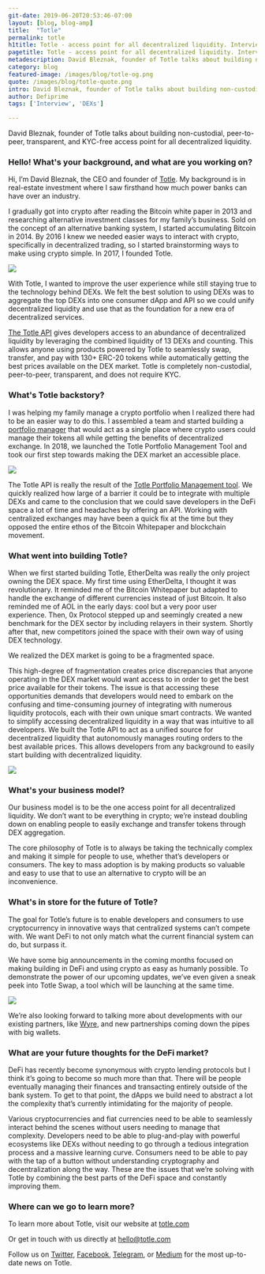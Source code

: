 ```yaml
---
git-date: 2019-06-20T20:53:46-07:00
layout: [blog, blog-amp]
title:  "Totle"
permalink: totle
h1title: Totle - access point for all decentralized liquidity. Interview with founder David Bleznak.  
pagetitle: Totle - access point for all decentralized liquidity. Interview with founder David Bleznak.  
metadescription: David Bleznak, founder of Totle talks about building non-custodial, peer-to-peer, transparent, and KYC-free access point for all decentralized liquidity.
category: blog
featured-image: /images/blog/totle-og.png
quote: /images/blog/totle-quote.png
intro: David Bleznak, founder of Totle talks about building non-custodial, peer-to-peer, transparent, and KYC-free access point for all decentralized liquidity.
author: Defiprime
tags: ['Interview', 'DEXs']

---
```

David Bleznak, founder of Totle talks about building non-custodial, peer-to-peer, transparent, and KYC-free access point for all decentralized liquidity.

### Hello! What's your background, and what are you working on?

Hi, I’m David Bleznak, the CEO and founder of [Totle](https://www.totle.com/). My background is in real-estate investment where I saw firsthand how much power banks can have over an industry.

I gradually got into crypto after reading the Bitcoin white paper in 2013 and researching alternative investment classes for my family’s business. Sold on the concept of an alternative banking system, I started accumulating Bitcoin in 2014. By 2016 I knew we needed easier ways to interact with crypto, specifically in decentralized trading, so I started brainstorming ways to make using crypto simple. In 2017, I founded Totle.  

![](/images/blog/totle2.jpg)

With Totle, I wanted to improve the user experience while still staying true to the technology behind DEXs. We felt the best solution to using DEXs was to aggregate the top DEXs into one consumer dApp and API so we could unify decentralized liquidity and use that as the foundation for a new era of decentralized services.

[The Totle API](https://developers.totle.com/docs) gives developers access to an abundance of decentralized liquidity by leveraging the combined liquidity of 13 DEXs and counting. This allows anyone using products powered by Totle to seamlessly swap, transfer, and pay with 130+ ERC-20 tokens while automatically getting the best prices available on the DEX market. Totle is completely non-custodial, peer-to-peer, transparent, and does not require KYC.

### What's Totle backstory?

I was helping my family manage a crypto portfolio when I realized there had to be an easier way to do this. I assembled a team and started building a [portfolio manager](https://app.totle.com/) that would act as a single place where crypto users could manage their tokens all while getting the benefits of decentralized exchange. In 2018, we launched the Totle Portfolio Management Tool and took our first step towards making the DEX market an accessible place.

![](/images/blog/totle3.png)

The Totle API is really the result of the [Totle Portfolio Management tool](https://app.totle.com/). We quickly realized how large of a barrier it could be to integrate with multiple DEXs and came to the conclusion that we could save developers in the DeFi space a lot of time and headaches by offering an API. Working with centralized exchanges may have been a quick fix at the time but they opposed the entire ethos of the Bitcoin Whitepaper and blockchain movement.

### What went into building Totle?

When we first started building Totle, EtherDelta was really the only project owning the DEX space. My first time using EtherDelta, I thought it was revolutionary. It reminded me of the Bitcoin Whitepaper but adapted to handle the exchange of different currencies instead of just Bitcoin. It also reminded me of AOL in the early days: cool but a very poor user experience. Then, 0x Protocol stepped up and seemingly created a new benchmark for the DEX sector by including relayers in their system. Shortly after that, new competitors joined the space with their own way of using DEX technology.

We realized the DEX market is going to be a fragmented space.

This high-degree of fragmentation creates price discrepancies that anyone operating in the DEX market would want access to in order to get the best price available for their tokens. The issue is that accessing these opportunities demands that developers would need to embark on the confusing and time-consuming journey of integrating with numerous liquidity protocols, each with their own unique smart contracts. We wanted to simplify accessing decentralized liquidity in a way that was intuitive to all developers. We built the Totle API to act as a unified source for decentralized liquidity that autonomously manages routing orders to the best available prices. This allows developers from any background to easily start building with decentralized liquidity.

![](/images/blog/totle1.png)

### What's your business model?

Our business model is to be the one access point for all decentralized liquidity. We don’t want to be everything in crypto; we’re instead doubling down on enabling people to easily exchange and transfer tokens through DEX aggregation.

The core philosophy of Totle is to always be taking the technically complex and making it simple for people to use, whether that’s developers or consumers. The key to mass adoption is by making products so valuable and easy to use that to use an alternative to crypto will be an inconvenience.

### What's in store for the future of Totle?

The goal for Totle’s future is to enable developers and consumers to use cryptocurrency in innovative ways that centralized systems can’t compete with. We want DeFi to not only match what the current financial system can do, but surpass it.

We have some big announcements in the coming months focused on making building in DeFi and using crypto as easy as humanly possible. To demonstrate the power of our upcoming updates, we’ve even given a sneak peek into Totle Swap, a tool which will be launching at the same time.

![](/images/blog/totle4.gif)

We’re also looking forward to talking more about developments with our existing partners, like [Wyre](https://www.sendwyre.com/), and new partnerships coming down the pipes with big wallets.

### What are your future thoughts for the DeFi market?

DeFi has recently become synonymous with crypto lending protocols but I think it’s going to become so much more than that. There will be people eventually managing their finances and transacting entirely outside of the bank system. To get to that point, the dApps we build need to abstract a lot the complexity that’s currently intimidating for the majority of people.

Various cryptocurrencies and fiat currencies need to be able to seamlessly interact behind the scenes without users needing to manage that complexity. Developers need to be able to plug-and-play with powerful ecosystems like DEXs without needing to go through a tedious integration process and a massive learning curve. Consumers need to be able to pay with the tap of a button without understanding cryptography and decentralization along the way. These are the issues that we’re solving with Totle by combining the best parts of the DeFi space and constantly improving them.

### Where can we go to learn more?

To learn more about Totle, visit our website at [totle.com](https://www.totle.com/)

Or get in touch with us directly at hello@totle.com

Follow us on [Twitter](https://twitter.com/TotleCrypto?lang=en), [Facebook](https://www.facebook.com/totlecrypto), [Telegram](https://t.me/totleinc), or [Medium](https://medium.com/totle) for the most up-to-date news on Totle.
